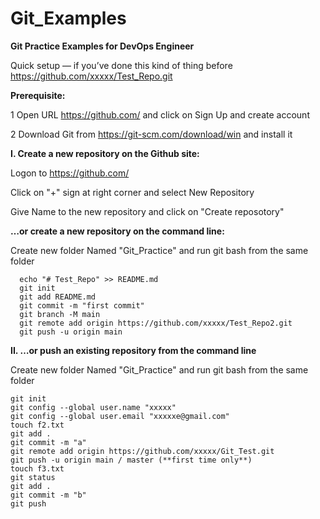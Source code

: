 # Git_Examples
**Git Practice Examples for DevOps Engineer**

Quick setup — if you’ve done this kind of thing before
https://github.com/xxxxx/Test_Repo.git


**Prerequisite:**

1 Open URL https://github.com/ and click on Sign Up and create account

2 Download Git from https://git-scm.com/download/win and install it


**I. Create a new repository on the Github site:**

Logon to https://github.com/ 

Click on "+" sign at right corner and select New Repository

Give Name to the new repository and click on "Create reposotory"


**…or create a new repository on the command line:**

Create new folder Named "Git_Practice" and run git bash from the same folder 

```
  echo "# Test_Repo" >> README.md
  git init
  git add README.md
  git commit -m "first commit"
  git branch -M main
  git remote add origin https://github.com/xxxxx/Test_Repo2.git
  git push -u origin main
  ```
  
**II. …or push an existing repository from the command line**

Create new folder Named "Git_Practice" and run git bash from the same folder 

```
git init
git config --global user.name "xxxxx"
git config --global user.email "xxxxxe@gmail.com"
touch f2.txt
git add .
git commit -m "a"
git remote add origin https://github.com/xxxxx/Git_Test.git
git push -u origin main / master (**first time only**)
touch f3.txt
git status
git add .
git commit -m "b"
git push 
```
